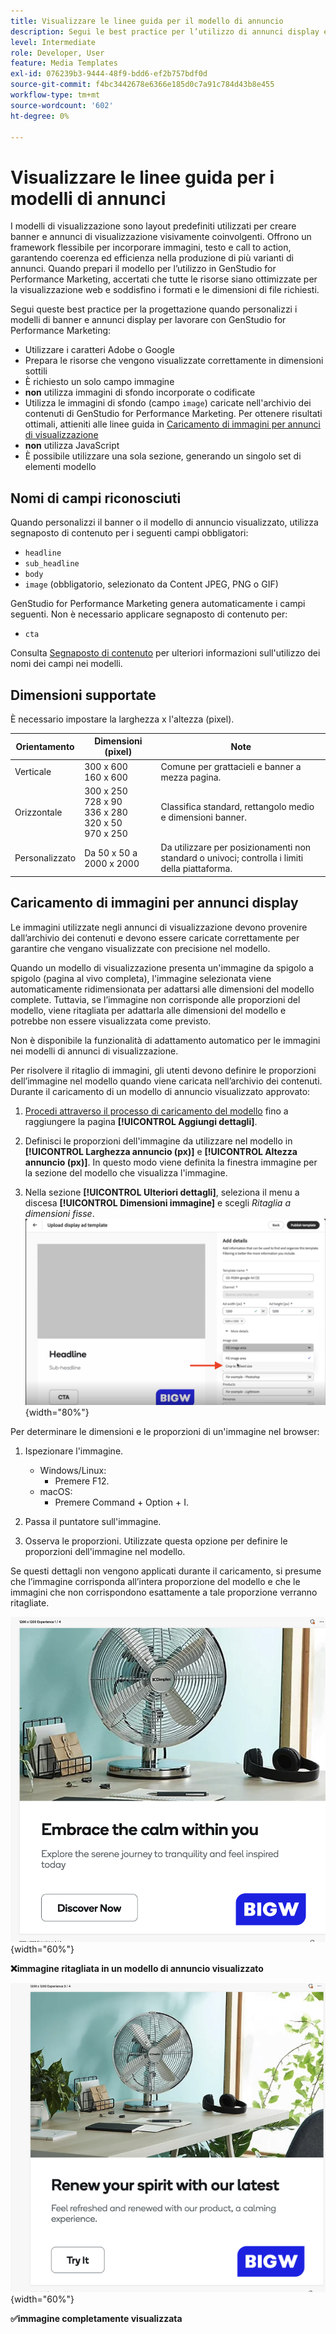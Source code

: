 ```yaml
---
title: Visualizzare le linee guida per il modello di annuncio
description: Segui le best practice per l’utilizzo di annunci display e modelli di banner con Adobe GenStudio for Performance Marketing.
level: Intermediate
role: Developer, User
feature: Media Templates
exl-id: 076239b3-9444-48f9-bdd6-ef2b757bdf0d
source-git-commit: f4bc3442678e6366e185d0c7a91c784d43b8e455
workflow-type: tm+mt
source-wordcount: '602'
ht-degree: 0%

---
```


# Visualizzare le linee guida per i modelli di annunci

I modelli di visualizzazione sono layout predefiniti utilizzati per creare banner e annunci di visualizzazione visivamente coinvolgenti. Offrono un framework flessibile per incorporare immagini, testo e call to action, garantendo coerenza ed efficienza nella produzione di più varianti di annunci. Quando prepari il modello per l’utilizzo in GenStudio for Performance Marketing, accertati che tutte le risorse siano ottimizzate per la visualizzazione web e soddisfino i formati e le dimensioni di file richiesti.

Segui queste best practice per la progettazione quando personalizzi i modelli di banner e annunci display per lavorare con GenStudio for Performance Marketing:

- Utilizzare i caratteri Adobe o Google
- Prepara le risorse che vengono visualizzate correttamente in dimensioni sottili
- È richiesto un solo campo immagine
- **non** utilizza immagini di sfondo incorporate o codificate
- Utilizza le immagini di sfondo (campo `image`) caricate nell&#39;archivio dei contenuti di GenStudio for Performance Marketing. Per ottenere risultati ottimali, attieniti alle linee guida in [Caricamento di immagini per annunci di visualizzazione](#uploading-images-for-display-ads)
- **non** utilizza JavaScript
- È possibile utilizzare una sola sezione, generando un singolo set di elementi modello

## Nomi di campi riconosciuti

Quando personalizzi il banner o il modello di annuncio visualizzato, utilizza segnaposto di contenuto per i seguenti campi obbligatori:

- `headline`
- `sub_headline`
- `body`
- `image` (obbligatorio, selezionato da Content JPEG, PNG o GIF)

GenStudio for Performance Marketing genera automaticamente i campi seguenti. Non è necessario applicare segnaposto di contenuto per:

- `cta`

Consulta [Segnaposto di contenuto](/help/user-guide/content/customize-template.md#content-placeholders) per ulteriori informazioni sull&#39;utilizzo dei nomi dei campi nei modelli.

## Dimensioni supportate

È necessario impostare la larghezza x l&#39;altezza (pixel).

| Orientamento | Dimensioni (pixel) | Note |
|--------------|-------------------------------------------------------------|------------------------------------------------------------------|
| Verticale | 300 x 600<br>160 x 600 | Comune per grattacieli e banner a mezza pagina. |
| Orizzontale | 300 x 250<br>728 x 90<br>336 x 280<br>320 x 50<br>970 x 250 | Classifica standard, rettangolo medio e dimensioni banner. |
| Personalizzato | Da 50 x 50 a 2000 x 2000 | Da utilizzare per posizionamenti non standard o univoci; controlla i limiti della piattaforma. |

## Caricamento di immagini per annunci display

Le immagini utilizzate negli annunci di visualizzazione devono provenire dall’archivio dei contenuti e devono essere caricate correttamente per garantire che vengano visualizzate con precisione nel modello.

Quando un modello di visualizzazione presenta un&#39;immagine da spigolo a spigolo (pagina al vivo completa), l&#39;immagine selezionata viene automaticamente ridimensionata per adattarsi alle dimensioni del modello complete. Tuttavia, se l’immagine non corrisponde alle proporzioni del modello, viene ritagliata per adattarla alle dimensioni del modello e potrebbe non essere visualizzata come previsto.

Non è disponibile la funzionalità di adattamento automatico per le immagini nei modelli di annunci di visualizzazione.

Per risolvere il ritaglio di immagini, gli utenti devono definire le proporzioni dell’immagine nel modello quando viene caricata nell’archivio dei contenuti. Durante il caricamento di un modello di annuncio visualizzato approvato:

1. [Procedi attraverso il processo di caricamento del modello](/help/user-guide/content/use-templates.md#add-a-template) fino a raggiungere la pagina **[!UICONTROL Aggiungi dettagli]**.

1. Definisci le proporzioni dell&#39;immagine da utilizzare nel modello in **[!UICONTROL Larghezza annuncio (px)]** e **[!UICONTROL Altezza annuncio (px)]**. In questo modo viene definita la finestra immagine per la sezione del modello che visualizza l&#39;immagine.

1. Nella sezione **[!UICONTROL Ulteriori dettagli]**, seleziona il menu a discesa **[!UICONTROL Dimensioni immagine]** e scegli _Ritaglia a dimensioni fisse_.
   ![Ritagliato a dimensioni fisse](./crop-to-fixed-size.png "Ritagliato a dimensioni fisse"){width="80%"}

Per determinare le dimensioni e le proporzioni di un&#39;immagine nel browser:

1. Ispezionare l&#39;immagine.
   - Windows/Linux:
      - Premere F12.
   - macOS:
      - Premere Command + Option + I.

1. Passa il puntatore sull&#39;immagine.

1. Osserva le proporzioni. Utilizzate questa opzione per definire le proporzioni dell&#39;immagine nel modello.

Se questi dettagli non vengono applicati durante il caricamento, si presume che l’immagine corrisponda all’intera proporzione del modello e che le immagini che non corrispondono esattamente a tale proporzione verranno ritagliate.

![Immagine ritagliata in un annuncio](./cropped-display.png "Ritaglio immagine"){width="60%"}

**❌immagine ritagliata in un modello di annuncio visualizzato**

![Immagine visualizzata in un annuncio pubblicitario](./full-fit.png "Immagine visualizzata in un annuncio pubblicitario"){width="60%"}

**✅immagine completamente visualizzata**
